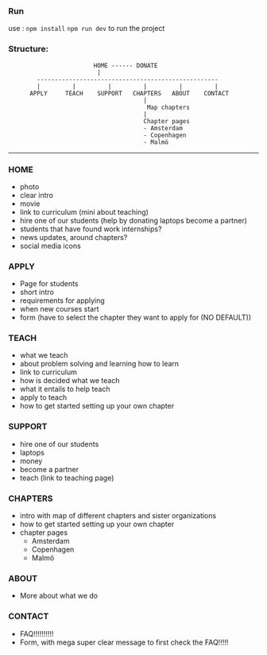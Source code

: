 ### Run
use :
`npm install`
`npm run dev`
to run the project

### Structure:


```
                        HOME ------ DONATE
                         |
        ---------------------------------------------------
        |         |         |         |         |         |
      APPLY     TEACH    SUPPORT   CHAPTERS   ABOUT    CONTACT
                                      |
                                       Map chapters
                                      |
                                      Chapter pages
                                      - Amsterdam
                                      - Copenhagen
                                      - Malmö 

```

------------

### HOME
- photo
- clear intro
- movie
- link to curriculum (mini about teaching)
- hire one of our students (help by donating laptops become a partner)
- students that have found work internships?
- news updates, around chapters?
- social media icons

### APPLY
- Page for students
- short intro
- requirements for applying
- when new courses start
- form (have to select the chapter they want to apply for (NO DEFAULT))

### TEACH
- what we teach
- about problem solving and learning how to learn
- link to curriculum
- how is decided what we teach
- what it entails to help teach
- apply to teach
- how to get started setting up your own chapter

### SUPPORT
- hire one of our students
- laptops
- money
- become a partner
- teach (link to teaching page)

### CHAPTERS
- intro with map of different chapters and sister organizations
- how to get started setting up your own chapter
- chapter pages 
    + Amsterdam
    + Copenhagen
    + Malmö

### ABOUT
- More about what we do

### CONTACT
- FAQ!!!!!!!!!!
- Form, with mega super clear message to first check the FAQ!!!!!
